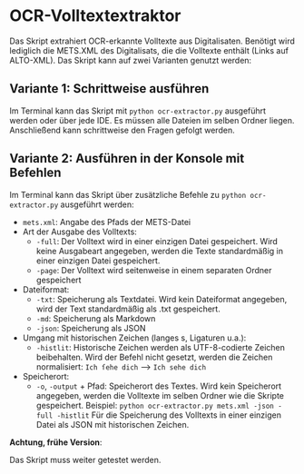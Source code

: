 # OCR-Volltextextraktor
Das Skript extrahiert OCR-erkannte Volltexte aus Digitalisaten. Benötigt wird lediglich die METS.XML des Digitalisats, die die Volltexte enthält (Links auf ALTO-XML). Das Skript kann auf zwei Varianten genutzt werden:
## Variante 1: Schrittweise ausführen
Im Terminal kann das Skript mit `python ocr-extractor.py` ausgeführt werden oder über jede IDE. Es müssen alle Dateien im selben Ordner liegen. Anschließend kann schrittweise den Fragen gefolgt werden.
## Variante 2: Ausführen in der Konsole mit Befehlen
Im Terminal kann das Skript über zusätzliche Befehle zu `python ocr-extractor.py` ausgeführt werden:
- `mets.xml`: Angabe des Pfads der METS-Datei
- Art der Ausgabe des Volltexts:
    * `-full`: Der Volltext wird in einer einzigen Datei gespeichert. Wird keine Ausgabeart angegeben, werden die Texte standardmäßig in einer einzigen Datei gespeichert.
    * `-page`: Der Volltext wird seitenweise in einem separaten Ordner gespeichert
- Dateiformat:
    * `-txt`: Speicherung als Textdatei. Wird kein Dateiformat angegeben, wird der Text standardmäßig als .txt gespeichert.
    * `-md`: Speicherung als Markdown
    * `-json`: Speicherung als JSON
- Umgang mit historischen Zeichen (langes s, Ligaturen u.a.):
    * `-histlit`: Historische Zeichen werden als UTF-8-codierte Zeichen beibehalten. Wird der Befehl nicht gesetzt, werden die Zeichen normalisiert: `Ich ſehe dich` --> `Ich sehe dich`
- Speicherort:
    * `-o`, `-output` + Pfad: Speicherort des Textes. Wird kein Speicherort angegeben, werden die Volltexte im selben Ordner wie die Skripte gespeichert.
 Beispiel: `python ocr-extractor.py mets.xml -json -full -histlit` Für die Speicherung des Volltexts in einer einzigen Datei als JSON mit historischen Zeichen.

**Achtung, frühe Version**:

Das Skript muss weiter getestet werden.
